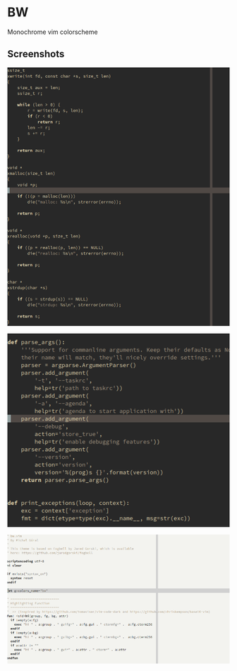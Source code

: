 # BW

Monochrome vim colorscheme

## Screenshots

![C](screenshots/c.png)

![Python](screenshots/python.png)

![Light theme](screenshots/light.png)
